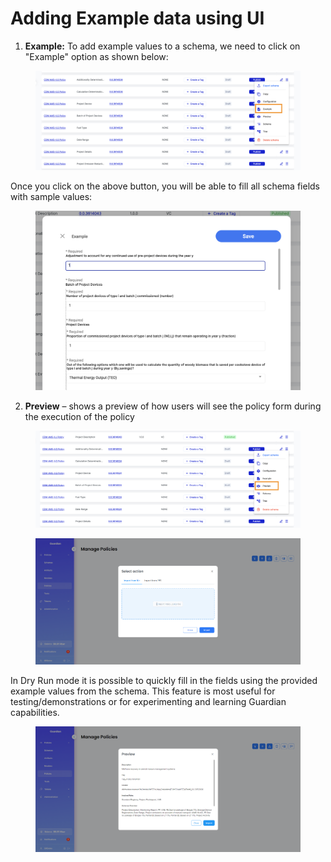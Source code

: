# Adding Example data using UI

1. **Example:** To add example values to a schema, we need to click on "Example" option as shown below:

<figure><img src="../../../../.gitbook/assets/Screenshot 2024-02-27 at 11.25.36 AM.png" alt=""><figcaption></figcaption></figure>

Once you click on the above button, you will be able to fill all schema fields with sample values:

<figure><img src="../../../../.gitbook/assets/image (26) (1) (1) (1) (1) (1).png" alt=""><figcaption></figcaption></figure>

2. **Preview** – shows a preview of how users will see the policy form during the execution of the policy

<figure><img src="../../../../.gitbook/assets/Screenshot 2024-02-27 at 11.31.00 AM.png" alt=""><figcaption></figcaption></figure>

<figure><img src="../../../../.gitbook/assets/image (1) (1) (1) (1) (1) (1) (1) (1) (1) (1) (1) (1) (1) (1) (1) (1) (1) (1) (1) (1).png" alt=""><figcaption></figcaption></figure>

In Dry Run mode it is possible to quickly fill in the fields using the provided example values from the schema. This feature is most useful for testing/demonstrations or for experimenting and learning Guardian capabilities.

<figure><img src="../../../../.gitbook/assets/image (2) (1) (1) (1) (1) (1) (1) (1) (1) (1) (1) (1) (1) (1) (1) (1) (1) (1).png" alt=""><figcaption></figcaption></figure>
